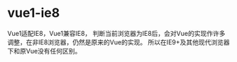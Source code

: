 # vue1-ie8
Vue1适配IE8，Vue1兼容IE8，
判断当前浏览器为IE8后，会对Vue的实现作许多调整，在非IE8浏览器，仍然是原来的Vue的实现。
所以在IE9+及其他现代浏览器下和原Vue没有任何区别。
